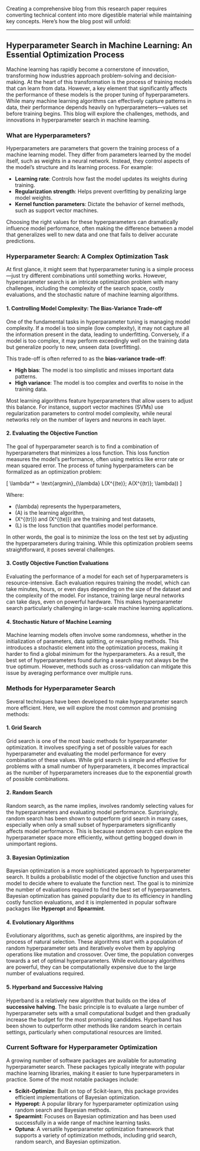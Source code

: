 Creating a comprehensive blog from this research paper requires converting technical content into more digestible material while maintaining key concepts. Here’s how the blog post will unfold:

---

## Hyperparameter Search in Machine Learning: An Essential Optimization Process

Machine learning has rapidly become a cornerstone of innovation, transforming how industries approach problem-solving and decision-making. At the heart of this transformation is the process of training models that can learn from data. However, a key element that significantly affects the performance of these models is the proper tuning of hyperparameters. While many machine learning algorithms can effectively capture patterns in data, their performance depends heavily on hyperparameters—values set before training begins. This blog will explore the challenges, methods, and innovations in hyperparameter search in machine learning.

### What are Hyperparameters?

Hyperparameters are parameters that govern the training process of a machine learning model. They differ from parameters learned by the model itself, such as weights in a neural network. Instead, they control aspects of the model’s structure and its learning process. For example:

- **Learning rate**: Controls how fast the model updates its weights during training.
- **Regularization strength**: Helps prevent overfitting by penalizing large model weights.
- **Kernel function parameters**: Dictate the behavior of kernel methods, such as support vector machines.

Choosing the right values for these hyperparameters can dramatically influence model performance, often making the difference between a model that generalizes well to new data and one that fails to deliver accurate predictions.

### Hyperparameter Search: A Complex Optimization Task

At first glance, it might seem that hyperparameter tuning is a simple process—just try different combinations until something works. However, hyperparameter search is an intricate optimization problem with many challenges, including the complexity of the search space, costly evaluations, and the stochastic nature of machine learning algorithms.

#### 1. **Controlling Model Complexity: The Bias-Variance Trade-off**

One of the fundamental tasks in hyperparameter tuning is managing model complexity. If a model is too simple (low complexity), it may not capture all the information present in the data, leading to underfitting. Conversely, if a model is too complex, it may perform exceedingly well on the training data but generalize poorly to new, unseen data (overfitting).

This trade-off is often referred to as the **bias-variance trade-off**:
- **High bias**: The model is too simplistic and misses important data patterns.
- **High variance**: The model is too complex and overfits to noise in the training data.

Most learning algorithms feature hyperparameters that allow users to adjust this balance. For instance, support vector machines (SVMs) use regularization parameters to control model complexity, while neural networks rely on the number of layers and neurons in each layer.

#### 2. **Evaluating the Objective Function**

The goal of hyperparameter search is to find a combination of hyperparameters that minimizes a loss function. This loss function measures the model’s performance, often using metrics like error rate or mean squared error. The process of tuning hyperparameters can be formalized as an optimization problem:

\[
\lambda^* = \text{argmin}_{\lambda} L(X^{(te)}; A(X^{(tr)}; \lambda))
\]

Where:
- \(\lambda\) represents the hyperparameters,
- \(A\) is the learning algorithm,
- \(X^{(tr)}\) and \(X^{(te)}\) are the training and test datasets,
- \(L\) is the loss function that quantifies model performance.

In other words, the goal is to minimize the loss on the test set by adjusting the hyperparameters during training. While this optimization problem seems straightforward, it poses several challenges.

#### 3. **Costly Objective Function Evaluations**

Evaluating the performance of a model for each set of hyperparameters is resource-intensive. Each evaluation requires training the model, which can take minutes, hours, or even days depending on the size of the dataset and the complexity of the model. For instance, training large neural networks can take days, even on powerful hardware. This makes hyperparameter search particularly challenging in large-scale machine learning applications.

#### 4. **Stochastic Nature of Machine Learning**

Machine learning models often involve some randomness, whether in the initialization of parameters, data splitting, or resampling methods. This introduces a stochastic element into the optimization process, making it harder to find a global minimum for the hyperparameters. As a result, the best set of hyperparameters found during a search may not always be the true optimum. However, methods such as cross-validation can mitigate this issue by averaging performance over multiple runs.

### Methods for Hyperparameter Search

Several techniques have been developed to make hyperparameter search more efficient. Here, we will explore the most common and promising methods:

#### 1. **Grid Search**

Grid search is one of the most basic methods for hyperparameter optimization. It involves specifying a set of possible values for each hyperparameter and evaluating the model performance for every combination of these values. While grid search is simple and effective for problems with a small number of hyperparameters, it becomes impractical as the number of hyperparameters increases due to the exponential growth of possible combinations.

#### 2. **Random Search**

Random search, as the name implies, involves randomly selecting values for the hyperparameters and evaluating model performance. Surprisingly, random search has been shown to outperform grid search in many cases, especially when only a small subset of hyperparameters significantly affects model performance. This is because random search can explore the hyperparameter space more efficiently, without getting bogged down in unimportant regions.

#### 3. **Bayesian Optimization**

Bayesian optimization is a more sophisticated approach to hyperparameter search. It builds a probabilistic model of the objective function and uses this model to decide where to evaluate the function next. The goal is to minimize the number of evaluations required to find the best set of hyperparameters. Bayesian optimization has gained popularity due to its efficiency in handling costly function evaluations, and it is implemented in popular software packages like **Hyperopt** and **Spearmint**.

#### 4. **Evolutionary Algorithms**

Evolutionary algorithms, such as genetic algorithms, are inspired by the process of natural selection. These algorithms start with a population of random hyperparameter sets and iteratively evolve them by applying operations like mutation and crossover. Over time, the population converges towards a set of optimal hyperparameters. While evolutionary algorithms are powerful, they can be computationally expensive due to the large number of evaluations required.

#### 5. **Hyperband and Successive Halving**

Hyperband is a relatively new algorithm that builds on the idea of **successive halving**. The basic principle is to evaluate a large number of hyperparameter sets with a small computational budget and then gradually increase the budget for the most promising candidates. Hyperband has been shown to outperform other methods like random search in certain settings, particularly when computational resources are limited.

### Current Software for Hyperparameter Optimization

A growing number of software packages are available for automating hyperparameter search. These packages typically integrate with popular machine learning libraries, making it easier to tune hyperparameters in practice. Some of the most notable packages include:

- **Scikit-Optimize**: Built on top of Scikit-learn, this package provides efficient implementations of Bayesian optimization.
- **Hyperopt**: A popular library for hyperparameter optimization using random search and Bayesian methods.
- **Spearmint**: Focuses on Bayesian optimization and has been used successfully in a wide range of machine learning tasks.
- **Optuna**: A versatile hyperparameter optimization framework that supports a variety of optimization methods, including grid search, random search, and Bayesian optimization.

 
 
